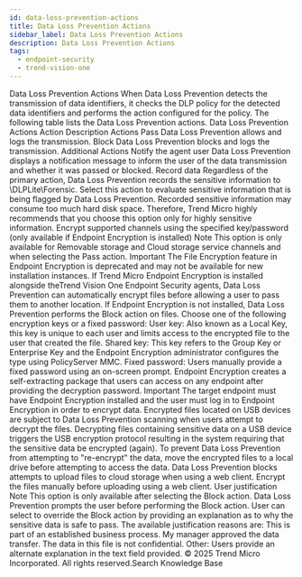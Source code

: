 ```yaml
---
id: data-loss-prevention-actions
title: Data Loss Prevention Actions
sidebar_label: Data Loss Prevention Actions
description: Data Loss Prevention Actions
tags:
  - endpoint-security
  - trend-vision-one
---
```


 Data Loss Prevention Actions When Data Loss Prevention detects the transmission of data identifiers, it checks the DLP policy for the detected data identifiers and performs the action configured for the policy. The following table lists the Data Loss Prevention actions. Data Loss Prevention Actions Action Description Actions Pass Data Loss Prevention allows and logs the transmission. Block Data Loss Prevention blocks and logs the transmission. Additional Actions Notify the agent user Data Loss Prevention displays a notification message to inform the user of the data transmission and whether it was passed or blocked. Record data Regardless of the primary action, Data Loss Prevention records the sensitive information to <Security Agent installation folder>\DLPLite\Forensic. Select this action to evaluate sensitive information that is being flagged by Data Loss Prevention. Recorded sensitive information may consume too much hard disk space. Therefore, Trend Micro highly recommends that you choose this option only for highly sensitive information. Encrypt supported channels using the specified key/password (only available if Endpoint Encryption is installed) Note This option is only available for Removable storage and Cloud storage service channels and when selecting the Pass action. Important The File Encryption feature in Endpoint Encryption is deprecated and may not be available for new installation instances. If Trend Micro Endpoint Encryption is installed alongside theTrend Vision One Endpoint Security agents, Data Loss Prevention can automatically encrypt files before allowing a user to pass them to another location. If Endpoint Encryption is not installed, Data Loss Prevention performs the Block action on files. Choose one of the following encryption keys or a fixed password: User key: Also known as a Local Key, this key is unique to each user and limits access to the encrypted file to the user that created the file. Shared key: This key refers to the Group Key or Enterprise Key and the Endpoint Encryption administrator configures the type using PolicyServer MMC. Fixed password: Users manually provide a fixed password using an on-screen prompt. Endpoint Encryption creates a self-extracting package that users can access on any endpoint after providing the decryption password. Important The target endpoint must have Endpoint Encryption installed and the user must log in to Endpoint Encryption in order to encrypt data. Encrypted files located on USB devices are subject to Data Loss Prevention scanning when users attempt to decrypt the files. Decrypting files containing sensitive data on a USB device triggers the USB encryption protocol resulting in the system requiring that the sensitive data be encrypted (again). To prevent Data Loss Prevention from attempting to "re-encrypt" the data, move the encrypted files to a local drive before attempting to access the data. Data Loss Prevention blocks attempts to upload files to cloud storage when using a web client. Encrypt the files manually before uploading using a web client. User justification Note This option is only available after selecting the Block action. Data Loss Prevention prompts the user before performing the Block action. User can select to override the Block action by providing an explanation as to why the sensitive data is safe to pass. The available justification reasons are: This is part of an established business process. My manager approved the data transfer. The data in this file is not confidential. Other: Users provide an alternate explanation in the text field provided. © 2025 Trend Micro Incorporated. All rights reserved.Search Knowledge Base